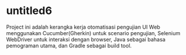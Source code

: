 # untitled6
Project ini adalah kerangka kerja otomatisasi pengujian UI Web menggunakan Cucumber(Gherkin) untuk scenario pengujian, Selenium WebDriver untuk interaksi dengan browser, Java sebagai bahasa pemograman utama, dan Gradle sebagai build tool.
